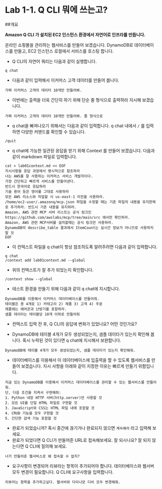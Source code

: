 # Lab 1-1. Q CLI 뭐에 쓰는고?
##개요 

**Amazon Q CLI 가 설치된 EC2 인스턴스 환경에서 자연어로 인프라를 만듭니다.**

온라인 쇼핑몰을 관리하는 웹서비스를 만들어 보겠습니다. 
DynamoDB로 데이터베이스를 만들고, EC2 인스턴스 로컬에서 서비스를 호스팅 합니다.

* Q CLI의 자연어 쿼리는 다음과 같이 실행합니다.
```
q chat
```

* 다음과 같이 입력해서 이커머스 고객 데이터를 만들어 봅니다.
```
가짜 이커머스 고객의 데이터 10개만 만들어봐. 
```

* 이번에는 출력을 더욱 간단히 하기 위해 단순 줄 형식으로 출력하라 지시해 보겠습니다.
```
가짜 이커머스 고객의 데이터 10개만 만들어봐. 줄 형식으로
```

* q chat을 빠져나오기 위해서는 다음과 같이 입력합니다.  q chat 내에서 `/` 를 입력하면 다양한 커맨드를 확인할 수 있습니다.
```
/quit
```

* q chat에 가능한 일관된 응답을 받기 위해 Context 를 만들어 보겠습니다. 
다음과 같이 markdown 파일로 입력합니다.
```
cat > lab01context.md << EOF
지시사항을 응답 과정에서 명시적으로 참조하라
너는 AWS를 잘 사용하는 이커머스 서비스 개발자이다.
가장 간단하고 빠르게 서비스를 만들어낸다.
반드시 한국어로 응답하라
기술 용어 등은 영어를 그대로 사용하라 
모든 AWS 리소스와 작업할 시 us-east-1 리전을 사용하라.
/home/ec2-user/.amazonq/mcp.json 파일을 수정할 때는 기존 파일의 내용을 유지한채로 추가하라. 반드시 기존 내용을 유지하라.
Amazon, AWS 관련 MCP 서버 리스트는 공식 링크인 https://github.com/awslabs/mcp/tree/main/src 에서만 확인하라.
Amazon, AWS 관련 MCP서버를 설치할때는 공식 링크만 사용하라.  
DynamoDB의 describe_table 결과에서 ItemCount는 실시간 정보가 아니므로 사용하지 말 것
EOF
```

* 이 컨텍스트 파일을 q chat이 항상 참조하도록 알려주려면 다음과 같이 입력합니다.
```
q chat
/context add lab01context.md --global
```

* 위의 컨텍스트가 잘 추가 되었는지 확인합니다.
```
/context show --global
```

* 테스트 환경을 만들기 위해 다음과 같이 q chat에 지시합니다.
```
DynamoDB를 이용해서 이커머스 데이터베이스를 만들어줘. 
테이블은 총 4개로 1) 카테고리 2) 제품 3) 고객 4) 주문
제품에는 에어콘과 난방기를 포함하라.
샘플 데이타는 테이블당 10개 이하로 만들어줘
```
* 컨텍스트 입력 전 후, Q CLI의 응답에 변화가 있었나요? 어떤 것인가요?

* DynamoDB에 테이블 4개가 모두 생성되었는지, 샘플 데이타가 있는지 확인해 봅니다. 혹시 누락된 것이 있다면 q chat에 지시해서 보완합니다.
```
DynamoDB에 테이블 4개가 모두 생성되었는지, 샘플 데이타가 있는지 확인해줘. 
```

* 데이터베이스를 이용해서 이 데이터베이스에 입출력을 할 수 있도록 웹서비스를 만들어 보겠습니다. 지시 사항을 아래와 같이 지정한 이유는 빠르게 만들기 위함입니다.
```
지금 있는 DynamoDB를 이용해서 이커머스 데이터베이스를 관리할 수 있는 웹서비스를 만들어줘.
단, 다음 조건을 지켜서 구현해줘:
1. Python 내장 HTTP 서버(http.server)만 사용할 것
2. 모든 UI를 단일 HTML 파일로 구현할 것
3. JavaScript와 CSS는 HTML 파일 내에 포함할 것
4. CRUD 기능을 모두 구현할 것
5. 간단한 검색 기능 포함할 것
```

* 완료가 되었습니까? 혹시 중간에 끊기거나 완료되지 않으면 `계속해라` 라고 입력해 보세요.
* 완료가 되었다면 Q CLI가 만들어준 URL로 접속해보세요. 잘 되시나요? 잘 되지 않는다면 Q CLI에 질의해 보세요.
```
너가 만들어준 웹서비스로 왜 접속할 수 없지? 
```

* 요구사항이 변경되어 리뷰라는 항목이 추가되어야 합니다. 데이터베이스와 웹서버 모두 변경이 필요합니다. Q CLI에 요구사항을 입력합니다.
```
리뷰라는 항목을 추가하고싶다. 웹서버와 다이나모 디비 모두 변경해줘.
```
